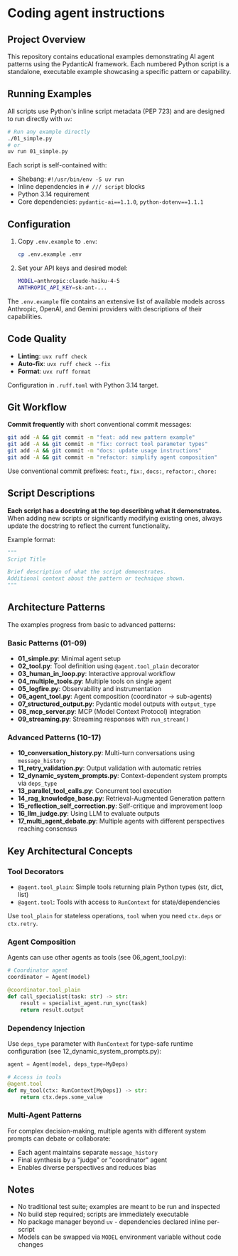 # Coding agent instructions

## Project Overview

This repository contains educational examples demonstrating AI agent patterns using the PydanticAI framework. Each numbered Python script is a standalone, executable example showcasing a specific pattern or capability.

## Running Examples

All scripts use Python's inline script metadata (PEP 723) and are designed to run directly with `uv`:

```bash
# Run any example directly
./01_simple.py
# or
uv run 01_simple.py
```

Each script is self-contained with:
- Shebang: `#!/usr/bin/env -S uv run`
- Inline dependencies in `# /// script` blocks
- Python 3.14 requirement
- Core dependencies: `pydantic-ai==1.1.0`, `python-dotenv==1.1.1`

## Configuration

1. Copy `.env.example` to `.env`:
   ```bash
   cp .env.example .env
   ```

2. Set your API keys and desired model:
   ```bash
   MODEL=anthropic:claude-haiku-4-5
   ANTHROPIC_API_KEY=sk-ant-...
   ```

The `.env.example` file contains an extensive list of available models across Anthropic, OpenAI, and Gemini providers with descriptions of their capabilities.

## Code Quality

- **Linting**: `uvx ruff check`
- **Auto-fix**: `uvx ruff check --fix`
- **Format**: `uvx ruff format`

Configuration in `.ruff.toml` with Python 3.14 target.

## Git Workflow

**Commit frequently** with short conventional commit messages:

```bash
git add -A && git commit -m "feat: add new pattern example"
git add -A && git commit -m "fix: correct tool parameter types"
git add -A && git commit -m "docs: update usage instructions"
git add -A && git commit -m "refactor: simplify agent composition"
```

Use conventional commit prefixes: `feat:`, `fix:`, `docs:`, `refactor:`, `chore:`

## Script Descriptions

**Each script has a docstring at the top describing what it demonstrates.** When adding new scripts or significantly modifying existing ones, always update the docstring to reflect the current functionality.

Example format:
```python
"""
Script Title

Brief description of what the script demonstrates.
Additional context about the pattern or technique shown.
"""
```

## Architecture Patterns

The examples progress from basic to advanced patterns:

### Basic Patterns (01-09)
- **01_simple.py**: Minimal agent setup
- **02_tool.py**: Tool definition using `@agent.tool_plain` decorator
- **03_human_in_loop.py**: Interactive approval workflow
- **04_multiple_tools.py**: Multiple tools on single agent
- **05_logfire.py**: Observability and instrumentation
- **06_agent_tool.py**: Agent composition (coordinator → sub-agents)
- **07_structured_output.py**: Pydantic model outputs with `output_type`
- **08_mcp_server.py**: MCP (Model Context Protocol) integration
- **09_streaming.py**: Streaming responses with `run_stream()`

### Advanced Patterns (10-17)
- **10_conversation_history.py**: Multi-turn conversations using `message_history`
- **11_retry_validation.py**: Output validation with automatic retries
- **12_dynamic_system_prompts.py**: Context-dependent system prompts via `deps_type`
- **13_parallel_tool_calls.py**: Concurrent tool execution
- **14_rag_knowledge_base.py**: Retrieval-Augmented Generation pattern
- **15_reflection_self_correction.py**: Self-critique and improvement loop
- **16_llm_judge.py**: Using LLM to evaluate outputs
- **17_multi_agent_debate.py**: Multiple agents with different perspectives reaching consensus

## Key Architectural Concepts

### Tool Decorators
- `@agent.tool_plain`: Simple tools returning plain Python types (str, dict, list)
- `@agent.tool`: Tools with access to `RunContext` for state/dependencies

Use `tool_plain` for stateless operations, `tool` when you need `ctx.deps` or `ctx.retry`.

### Agent Composition
Agents can use other agents as tools (see 06_agent_tool.py):
```python
# Coordinator agent
coordinator = Agent(model)

@coordinator.tool_plain
def call_specialist(task: str) -> str:
    result = specialist_agent.run_sync(task)
    return result.output
```

### Dependency Injection
Use `deps_type` parameter with `RunContext` for type-safe runtime configuration (see 12_dynamic_system_prompts.py):
```python
agent = Agent(model, deps_type=MyDeps)

# Access in tools
@agent.tool
def my_tool(ctx: RunContext[MyDeps]) -> str:
    return ctx.deps.some_value
```

### Multi-Agent Patterns
For complex decision-making, multiple agents with different system prompts can debate or collaborate:
- Each agent maintains separate `message_history`
- Final synthesis by a "judge" or "coordinator" agent
- Enables diverse perspectives and reduces bias

## Notes

- No traditional test suite; examples are meant to be run and inspected
- No build step required; scripts are immediately executable
- No package manager beyond `uv` - dependencies declared inline per-script
- Models can be swapped via `MODEL` environment variable without code changes
